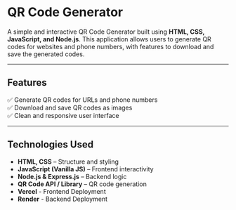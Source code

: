 # QR Code Generator  

A simple and interactive QR Code Generator built using **HTML, CSS, JavaScript, and Node.js**. This application allows users to generate QR codes for websites and phone numbers, with features to download and save the generated codes.  

---

## Features  
✅ Generate QR codes for URLs and phone numbers  
✅ Download and save QR codes as images  
✅ Clean and responsive user interface  

---

## Technologies Used  
- **HTML, CSS** – Structure and styling  
- **JavaScript (Vanilla JS)** – Frontend interactivity  
- **Node.js & Express.js** – Backend logic  
- **QR Code API / Library** – QR code generation  
- **Vercel** - Frontend Deployment
- **Render** - Backend Deployment